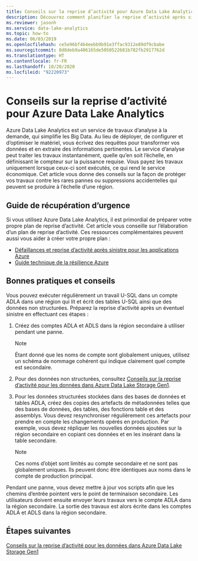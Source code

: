```yaml
---
title: Conseils sur la reprise d’activité pour Azure Data Lake Analytics
description: Découvrez comment planifier la reprise d’activité après sinistre pour vos comptes Azure Data Lake Analytics.
ms.reviewer: jasonh
ms.service: data-lake-analytics
ms.topic: how-to
ms.date: 06/03/2019
ms.openlocfilehash: ce5e96bf464eebb9b91e3ffac9312e89df9cbabe
ms.sourcegitcommit: 8d8deb9a406165de5050522681b782fb2917762d
ms.translationtype: HT
ms.contentlocale: fr-FR
ms.lasthandoff: 10/20/2020
ms.locfileid: "92220973"
---
```

# <a name="disaster-recovery-guidance-for-azure-data-lake-analytics"></a>Conseils sur la reprise d’activité pour Azure Data Lake Analytics

Azure Data Lake Analytics est un service de travaux d’analyse à la demande, qui simplifie les Big Data. Au lieu de déployer, de configurer et d’optimiser le matériel, vous écrivez des requêtes pour transformer vos données et en extraire des informations pertinentes. Le service d’analyse peut traiter les travaux instantanément, quelle qu’en soit l’échelle, en définissant le compteur sur la puissance requise. Vous payez les travaux uniquement lorsque ceux-ci sont exécutés, ce qui rend le service économique. Cet article vous donne des conseils sur la façon de protéger vos travaux contre les rares pannes ou suppressions accidentelles qui peuvent se produire à l’échelle d’une région.

## <a name="disaster-recovery-guidance"></a>Guide de récupération d’urgence

Si vous utilisez Azure Data Lake Analytics, il est primordial de préparer votre propre plan de reprise d’activité. Cet article vous conseille sur l’élaboration d’un plan de reprise d’activité. Ces ressources complémentaires peuvent aussi vous aider à créer votre propre plan :
- [Défaillances et reprise d’activité après sinistre pour les applications Azure](/azure/architecture/reliability/disaster-recovery)
- [Guide technique de la résilience Azure](/azure/architecture/checklist/resiliency-per-service)

## <a name="best-practices-and-scenario-guidance"></a>Bonnes pratiques et conseils

Vous pouvez exécuter régulièrement un travail U-SQL dans un compte ADLA dans une région qui lit et écrit des tables U-SQL ainsi que des données non structurées.  Préparez la reprise d’activité après un éventuel sinistre en effectuant ces étapes :

1. Créez des comptes ADLA et ADLS dans la région secondaire à utiliser pendant une panne.

   > [!NOTE]
   > Étant donné que les noms de compte sont globalement uniques, utilisez un schéma de nommage cohérent qui indique clairement quel compte est secondaire.

2. Pour des données non structurées, consultez [Conseils sur la reprise d’activité pour les données dans Azure Data Lake Storage Gen1](../data-lake-store/data-lake-store-disaster-recovery-guidance.md).

3. Pour les données structurées stockées dans des bases de données et tables ADLA, créez des copies des artefacts de métadonnées telles que des bases de données, des tables, des fonctions table et des assemblys. Vous devez resynchroniser régulièrement ces artefacts pour prendre en compte les changements opérés en production. Par exemple, vous devez répliquer les nouvelles données ajoutées sur la région secondaire en copiant ces données et en les insérant dans la table secondaire.

   > [!NOTE]
   > Ces noms d’objet sont limités au compte secondaire et ne sont pas globalement uniques. Ils peuvent donc être identiques aux noms dans le compte de production principal.

Pendant une panne, vous devez mettre à jour vos scripts afin que les chemins d’entrée pointent vers le point de terminaison secondaire. Les utilisateurs doivent ensuite envoyer leurs travaux vers le compte ADLA dans la région secondaire. La sortie des travaux est alors écrite dans les comptes ADLA et ADLS dans la région secondaire.

## <a name="next-steps"></a>Étapes suivantes

[Conseils sur la reprise d’activité pour les données dans Azure Data Lake Storage Gen1](../data-lake-store/data-lake-store-disaster-recovery-guidance.md)
